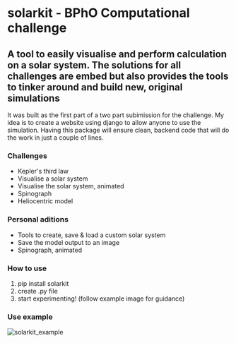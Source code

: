 # solarkit - BPhO Computational challenge
## A tool to easily visualise and perform calculation on a solar system. The solutions for all challenges are embed but also provides the tools to tinker around and build new, original simulations

It was built as the first part of a two part subimission for the challenge. My idea is to create a website using django to allow anyone to use the simulation. Having this package will ensure clean, backend code that will do the work in just a couple of lines.

### Challenges
* Kepler's third law
* Visualise a solar system
* Visualise the solar system, animated
* Spinograph
* Heliocentric model

### Personal aditions
* Tools to create, save & load a custom solar system
* Save the model output to an image
* Spinograph, animated

### How to use
1. pip install solarkit
2. create .py file
3. start experimenting! (follow example image for guidance)

### Use example
![solarkit_example](https://user-images.githubusercontent.com/91377173/236692357-7e14751b-2e94-4a01-894f-2202fef1e30d.jpg)